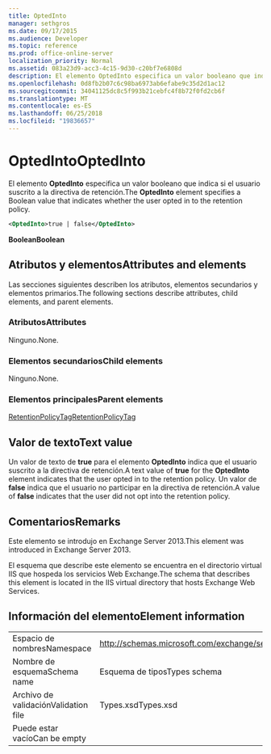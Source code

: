 ```yaml
---
title: OptedInto
manager: sethgros
ms.date: 09/17/2015
ms.audience: Developer
ms.topic: reference
ms.prod: office-online-server
localization_priority: Normal
ms.assetid: 083a23d9-acc3-4c15-9d30-c20bf7e6808d
description: El elemento OptedInto especifica un valor booleano que indica si el usuario suscrito a la directiva de retención.
ms.openlocfilehash: 0d8fb2b07c6c98ba6973ab6efabe9c35d2d1ac12
ms.sourcegitcommit: 34041125dc8c5f993b21cebfc4f8b72f0fd2cb6f
ms.translationtype: MT
ms.contentlocale: es-ES
ms.lasthandoff: 06/25/2018
ms.locfileid: "19836657"
---
```

# <a name="optedinto"></a><span data-ttu-id="4c34a-103">OptedInto</span><span class="sxs-lookup"><span data-stu-id="4c34a-103">OptedInto</span></span>

<span data-ttu-id="4c34a-104">El elemento **OptedInto** especifica un valor booleano que indica si el usuario suscrito a la directiva de retención.</span><span class="sxs-lookup"><span data-stu-id="4c34a-104">The **OptedInto** element specifies a Boolean value that indicates whether the user opted in to the retention policy.</span></span> 
  
```XML
<OptedInto>true | false</OptedInto>
```

 <span data-ttu-id="4c34a-105">**Boolean**</span><span class="sxs-lookup"><span data-stu-id="4c34a-105">**Boolean**</span></span>
## <a name="attributes-and-elements"></a><span data-ttu-id="4c34a-106">Atributos y elementos</span><span class="sxs-lookup"><span data-stu-id="4c34a-106">Attributes and elements</span></span>

<span data-ttu-id="4c34a-107">Las secciones siguientes describen los atributos, elementos secundarios y elementos primarios.</span><span class="sxs-lookup"><span data-stu-id="4c34a-107">The following sections describe attributes, child elements, and parent elements.</span></span>
  
### <a name="attributes"></a><span data-ttu-id="4c34a-108">Atributos</span><span class="sxs-lookup"><span data-stu-id="4c34a-108">Attributes</span></span>

<span data-ttu-id="4c34a-109">Ninguno.</span><span class="sxs-lookup"><span data-stu-id="4c34a-109">None.</span></span>
  
### <a name="child-elements"></a><span data-ttu-id="4c34a-110">Elementos secundarios</span><span class="sxs-lookup"><span data-stu-id="4c34a-110">Child elements</span></span>

<span data-ttu-id="4c34a-111">Ninguno.</span><span class="sxs-lookup"><span data-stu-id="4c34a-111">None.</span></span>
  
### <a name="parent-elements"></a><span data-ttu-id="4c34a-112">Elementos principales</span><span class="sxs-lookup"><span data-stu-id="4c34a-112">Parent elements</span></span>

[<span data-ttu-id="4c34a-113">RetentionPolicyTag</span><span class="sxs-lookup"><span data-stu-id="4c34a-113">RetentionPolicyTag</span></span>](retentionpolicytag.md)
  
## <a name="text-value"></a><span data-ttu-id="4c34a-114">Valor de texto</span><span class="sxs-lookup"><span data-stu-id="4c34a-114">Text value</span></span>

<span data-ttu-id="4c34a-115">Un valor de texto de **true** para el elemento **OptedInto** indica que el usuario suscrito a la directiva de retención.</span><span class="sxs-lookup"><span data-stu-id="4c34a-115">A text value of **true** for the **OptedInto** element indicates that the user opted in to the retention policy.</span></span> <span data-ttu-id="4c34a-116">Un valor de **false** indica que el usuario no participar en la directiva de retención.</span><span class="sxs-lookup"><span data-stu-id="4c34a-116">A value of **false** indicates that the user did not opt into the retention policy.</span></span> 
  
## <a name="remarks"></a><span data-ttu-id="4c34a-117">Comentarios</span><span class="sxs-lookup"><span data-stu-id="4c34a-117">Remarks</span></span>

<span data-ttu-id="4c34a-118">Este elemento se introdujo en Exchange Server 2013.</span><span class="sxs-lookup"><span data-stu-id="4c34a-118">This element was introduced in Exchange Server 2013.</span></span>
  
<span data-ttu-id="4c34a-119">El esquema que describe este elemento se encuentra en el directorio virtual IIS que hospeda los servicios Web Exchange.</span><span class="sxs-lookup"><span data-stu-id="4c34a-119">The schema that describes this element is located in the IIS virtual directory that hosts Exchange Web Services.</span></span>
  
## <a name="element-information"></a><span data-ttu-id="4c34a-120">Información del elemento</span><span class="sxs-lookup"><span data-stu-id="4c34a-120">Element information</span></span>

|||
|:-----|:-----|
|<span data-ttu-id="4c34a-121">Espacio de nombres</span><span class="sxs-lookup"><span data-stu-id="4c34a-121">Namespace</span></span>  <br/> |http://schemas.microsoft.com/exchange/services/2006/types  <br/> |
|<span data-ttu-id="4c34a-122">Nombre de esquema</span><span class="sxs-lookup"><span data-stu-id="4c34a-122">Schema name</span></span>  <br/> |<span data-ttu-id="4c34a-123">Esquema de tipos</span><span class="sxs-lookup"><span data-stu-id="4c34a-123">Types schema</span></span>  <br/> |
|<span data-ttu-id="4c34a-124">Archivo de validación</span><span class="sxs-lookup"><span data-stu-id="4c34a-124">Validation file</span></span>  <br/> |<span data-ttu-id="4c34a-125">Types.xsd</span><span class="sxs-lookup"><span data-stu-id="4c34a-125">Types.xsd</span></span>  <br/> |
|<span data-ttu-id="4c34a-126">Puede estar vacío</span><span class="sxs-lookup"><span data-stu-id="4c34a-126">Can be empty</span></span>  <br/> ||
   

